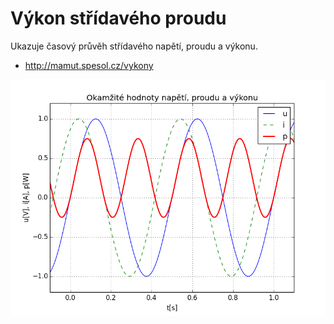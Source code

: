Výkon střídavého proudu
========================

Ukazuje časový průvěh střídavého napětí, proudu a výkonu.

* <http://mamut.spesol.cz/vykony>

![graf](graf.png)
